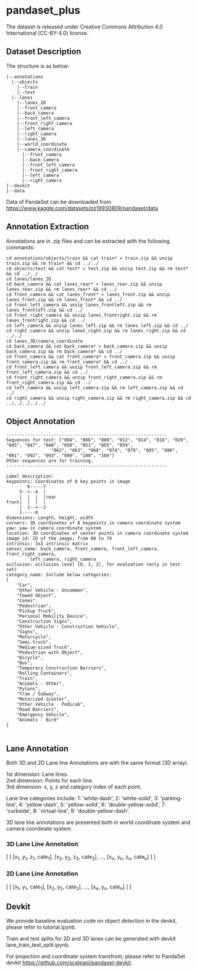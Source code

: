 # pandaset_plus
The dataset is released under Creative Commons Attribution 4.0 International (CC-BY-4.0) license.
## Dataset Description
The structure is as below:
```
|--annotations
  |--objects
    |--train
    |--test
  |--lanes
    |--lanes_2D
	|--front_camera
	|--back_camera
	|--front_left_camera
	|--front_right_camera
	|--left_camera
	|--right_camera
    |--lanes_3D
	|--world_coordinate
	|--camera_coordinate
	  |--front_camera
	  |--back_camera
	  |--front_left_camera
	  |--front_right_camera
	  |--left_camera
	  |--right_camera
|--devkit
|--data
```
Data of PandaSet can be downloaded from https://www.kaggle.com/datasets/pz19930809/pandaset/data
## Annotation Extraction
Annotations are in .zip files and can be extracted with the following commands:
```
cd annotations/objects/train && cat train* > train.zip && unzip train.zip && rm train* && cd ../../
cd objects/test && cat test* > test.zip && unzip test.zip && rm test* && cd ../../
cd lanes/lanes_2D
cd back_camera && cat lanes_rear* > lanes_rear.zip && unzip lanes_rear.zip && rm lanes_rear* && cd ../
cd front_camera && cat lanes_front* > lanes_front.zip && unzip lanes_front.zip && rm lanes_front* && cd ../
cd front_left_camera && unzip lanes_frontleft.zip && rm lanes_frontleft.zip && cd ../
cd front_right_camera && unzip lanes_frontright.zip && rm lanes_frontright.zip && cd ../
cd left_camera && unzip lanes_left.zip && rm lanes_left.zip && cd ../
cd right_camera && unzip lanes_right.zip && rm lanes_right.zip && cd ../../
cd lanes_3D/camera_coordinate
cd back_camera && cat back_camera* > back_camera.zip && unzip back_camera.zip && rm back_camera* && cd ../
cd front_camera && cat front_camera* > front_camera.zip && unzip front_camera.zip && rm front_camera* && cd ../
cd front_left_camera && unzip front_left_camera.zip && rm front_left_camera.zip && cd ../
cd front_right_camera && unzip front_right_camera.zip && rm front_right_camera.zip && cd ../
cd left_camera && unzip left_camera.zip && rm left_camera.zip && cd ../
cd right_camera && unzip right_camera.zip && rm right_camera.zip && cd ../../../../../

```
## Object Annotation

```
-------------------------------------------------------------
Sequences for test: ["004", "006", "008", "012", "014", "018", "020", "045", "047", "048", "050", "051", "055", "059",
                 "062", "063", "068", "074", "079", "085", "086", "091", "092", "093", "099", "100", "104"]
Other sequences are for training.
-------------------------------------------------------------

Label description:
keypoints: Coordinates of 8 key points in image
        6-----7
     5--+--4  |
     |  |  |  |rear
front|  |  |  |
     |  2--+--3
     1-----0
dimensions: Length, height, width
corners: 3D coordinates of 8 keypoints in camera coordinate system
yaw: yaw in camera coordinate system
location: 3D coordinates of center points in camera coordinate system
image_id: ID of the image, from 00 to 79
intrinsic: 3x3 intrinsic matrix
sensor_name: back_camera, front_camera, front_left_camera, front_right_camera,
	     left_camera, right_camera
occlusion: occlusion level [0, 1, 2], for evaluation (only in test set) 
category_name: Include below categories:
[
    "Car",
    "Other Vehicle - Uncommon",
    "Towed Object",
    "Cones",
    "Pedestrian",
    "Pickup Truck",
    "Personal Mobility Device",
    "Construction Signs",
    "Other Vehicle - Construction Vehicle",
    "Signs",
    "Motorcycle",
    "Semi-truck",
    "Medium-sized Truck",
    "Pedestrian with Object",
    "Bicycle",
    "Bus",
    "Temporary Construction Barriers",
    "Rolling Containers",
    "Train",
    "Animals - Other",
    "Pylons",
    "Tram / Subway",
    "Motorized Scooter",
    "Other Vehicle - Pedicab",
    "Road Barriers",
    "Emergency Vehicle",
    "Animals - Bird"
]
 
```

## Lane Annotation
Both 3D and 2D Lane line Annotations are with the same format (3D array).  
  
1st dimension: Lane lines.  
2nd dimension: Points for each line.  
3rd dimension: x, y, z and category index of each point.

Lane line categories include:
1: 'white-dash', 2: 'white-solid', 3: 'parking-line', 4: 'yellow-dash', 5: 'yellow-solid',
6: 'double-yellow-solid', 7: 'curbside', 8: 'virtual-line', 9: 'double-yellow-dash'.

3D lane line annotations are presented both in world coordinate system and camera coordinate system.
### 3D Lane Line Annotation
[
  [
    [x<sub>1</sub>, y<sub>1</sub>, z<sub>1</sub>, cate<sub>1</sub>], [x<sub>2</sub>, y<sub>2</sub>, z<sub>2</sub>, cate<sub>2</sub>], ..., [x<sub>n</sub>, y<sub>n</sub>, z<sub>n</sub>, cate<sub>n</sub>]
  ]
]
### 2D Lane Line Annotation
[
  [
    [x<sub>1</sub>, y<sub>1</sub>, cate<sub>1</sub>], [x<sub>2</sub>, y<sub>2</sub>, cate<sub>2</sub>], ..., [x<sub>n</sub>, y<sub>n</sub>, cate<sub>n</sub>]
  ]
]
## Devkit
We provide baseline evaluation code on object detection in the devkit, please refer to tutorial.ipynb. 

Train and test splits for 2D and 3D lanes can be generated with devkit lane_train_test_split.ipynb.

For projection and coordinate system transfrom, please refer to PandaSet devkit https://github.com/scaleapi/pandaset-devkit.
